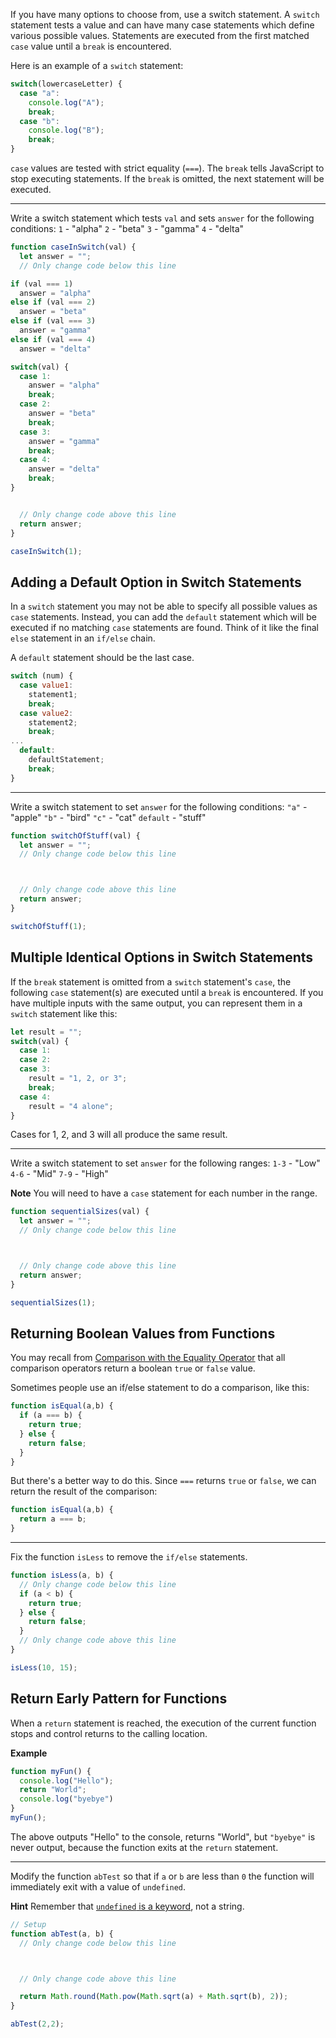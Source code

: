 If you have many options to choose from, use a switch statement. A `switch` statement tests a value and can have many case statements which define various possible values. Statements are executed from the first matched `case` value until a `break` is encountered.

Here is an example of a `switch` statement:

```js
switch(lowercaseLetter) {
  case "a":
    console.log("A");
    break;
  case "b":
    console.log("B");
    break;
}
```

`case` values are tested with strict equality (`===`). The `break` tells JavaScript to stop executing statements. If the `break` is omitted, the next statement will be executed.

------

Write a switch statement which tests `val` and sets `answer` for the following conditions:
`1` - "alpha"
`2` - "beta"
`3` - "gamma"
`4` - "delta"



```js
function caseInSwitch(val) {
  let answer = "";
  // Only change code below this line

if (val === 1)
  answer = "alpha"
else if (val === 2)
  answer = "beta"
else if (val === 3)
  answer = "gamma"
else if (val === 4)
  answer = "delta"

switch(val) {
  case 1:
    answer = "alpha"
    break;
  case 2:
    answer = "beta"
    break;
  case 3:
    answer = "gamma"
    break;
  case 4:
    answer = "delta"
    break;
}


  // Only change code above this line
  return answer;
}

caseInSwitch(1);
```

## Adding a Default Option in Switch Statements

In a `switch` statement you may not be able to specify all possible values as `case` statements. Instead, you can add the `default` statement which will be executed if no matching `case` statements are found. Think of it like the final `else` statement in an `if/else` chain.

A `default` statement should be the last case.

```js
switch (num) {
  case value1:
    statement1;
    break;
  case value2:
    statement2;
    break;
...
  default:
    defaultStatement;
    break;
}
```

------

Write a switch statement to set `answer` for the following conditions:
`"a"` - "apple"
`"b"` - "bird"
`"c"` - "cat"
`default` - "stuff"

```js
function switchOfStuff(val) {
  let answer = "";
  // Only change code below this line



  // Only change code above this line
  return answer;
}

switchOfStuff(1);
```

## Multiple Identical Options in Switch Statements

If the `break` statement is omitted from a `switch` statement's `case`, the following `case` statement(s) are executed until a `break` is encountered. If you have multiple inputs with the same output, you can represent them in a `switch` statement like this:

```js
let result = "";
switch(val) {
  case 1:
  case 2:
  case 3:
    result = "1, 2, or 3";
    break;
  case 4:
    result = "4 alone";
}
```

Cases for 1, 2, and 3 will all produce the same result.

------

Write a switch statement to set `answer` for the following ranges:
`1-3` - "Low"
`4-6` - "Mid"
`7-9` - "High"

**Note**
You will need to have a `case` statement for each number in the range.

```js
function sequentialSizes(val) {
  let answer = "";
  // Only change code below this line



  // Only change code above this line
  return answer;
}

sequentialSizes(1);
```

## Returning Boolean Values from Functions

You may recall from [Comparison with the Equality Operator](https://www.freecodecamp.org/learn/javascript-algorithms-and-data-structures/basic-javascript/comparison-with-the-equality-operator) that all comparison operators return a boolean `true` or `false` value.

Sometimes people use an if/else statement to do a comparison, like this:

```js
function isEqual(a,b) {
  if (a === b) {
    return true;
  } else {
    return false;
  }
}
```

But there's a better way to do this. Since `===` returns `true` or `false`, we can return the result of the comparison:

```js
function isEqual(a,b) {
  return a === b;
}
```

------

Fix the function `isLess` to remove the `if/else` statements.

```js
function isLess(a, b) {
  // Only change code below this line
  if (a < b) {
    return true;
  } else {
    return false;
  }
  // Only change code above this line
}

isLess(10, 15);
```

## Return Early Pattern for Functions

When a `return` statement is reached, the execution of the current function stops and control returns to the calling location.

**Example**

```js
function myFun() {
  console.log("Hello");
  return "World";
  console.log("byebye")
}
myFun();
```

The above outputs "Hello" to the console, returns "World", but `"byebye"` is never output, because the function exits at the `return` statement.

------

Modify the function `abTest` so that if `a` or `b` are less than `0` the function will immediately exit with a value of `undefined`.

**Hint**
Remember that [`undefined` is a keyword](https://www.freecodecamp.org/learn/javascript-algorithms-and-data-structures/basic-javascript/understanding-uninitialized-variables), not a string.

```js
// Setup
function abTest(a, b) {
  // Only change code below this line



  // Only change code above this line

  return Math.round(Math.pow(Math.sqrt(a) + Math.sqrt(b), 2));
}

abTest(2,2);
```

